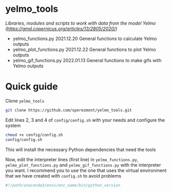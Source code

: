 # yelmo_tools
*Libraries, modules and scripts to work with data from the model Yelmo (https://gmd.copernicus.org/articles/13/2805/2020/)*
* yelmo_functions.py        2021.12.20	General functions to calculate Yelmo outputs
* yelmo_plot_functions.py   2021.12.22	General functions to plot Yelmo outputs 
* yelmo_gif_functions.py    2022.01.13	General functions to make gifs with Yelmo outputs

# Quick guide
Clone `yelmo_tools`
```bash
git clone https://github.com/sperezmont/yelmo_tools.git
```
Edit lines 2, 3 and 4 of `config/config.sh` with your needs and configure the system
```bash
chmod +x config/config.sh
config/config.sh
```
This will install the necessary Python dependencies that need the tools

Now, edit the interpreter lines (first line) in `yelmo_functions.py`, `yelmo_plot_functions.py` and `yelmo_gif_functions.py` with the interpreter you want. I recommend you to use the one that uses the virtual environment that we have created with `config.sh` to avoid problems
```python
#!/path/anaconda3/envs/env_name/bin/python_version
```
